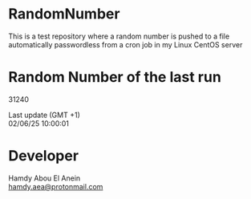 # RandomNumber    
This is a test repository where a random number is pushed to a file automatically passwordless from a cron job in my Linux CentOS server    
# Random Number of the last run   
31240
      
Last update (GMT +1)    
02/06/25 10:00:01
# Developer    
Hamdy Abou El Anein   
hamdy.aea@protonmail.com
